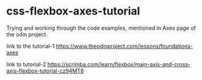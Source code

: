 # css-flexbox-axes-tutorial
Trying and working through the code examples, mentioned in Axes page of the odin project. 

link to the tutorial-1
https://www.theodinproject.com/lessons/foundations-axes

link to tutorial-2
https://scrimba.com/learn/flexbox/main-axis-and-cross-axis-flexbox-tutorial-cz94MT8